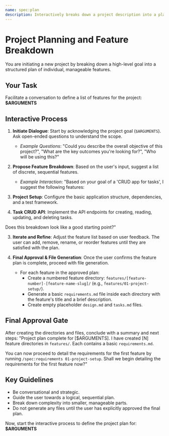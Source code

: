 ```yaml
---
name: spec:plan
description: Interactively breaks down a project description into a plan with multiple features.
---
```


# Project Planning and Feature Breakdown

You are initiating a new project by breaking down a high-level goal into a structured plan of individual, manageable features.

## Your Task
Facilitate a conversation to define a list of features for the project: **$ARGUMENTS**

## Interactive Process
1.  **Initiate Dialogue**: Start by acknowledging the project goal (`$ARGUMENTS`). Ask open-ended questions to understand the scope.
    *   *Example Questions*: "Could you describe the overall objective of this project?", "What are the key outcomes you're looking for?", "Who will be using this?"

2.  **Propose Feature Breakdown**: Based on the user's input, suggest a list of discrete, sequential features.
    *   *Example Interaction*: "Based on your goal of a 'CRUD app for tasks', I suggest the following features: 
1. **Project Setup**: Configure the basic application structure, dependencies, and a test framework. 
2. **Task CRUD API**: Implement the API endpoints for creating, reading, updating, and deleting tasks. 

Does this breakdown look like a good starting point?"

3.  **Iterate and Refine**: Adjust the feature list based on user feedback. The user can add, remove, rename, or reorder features until they are satisfied with the plan.

4.  **Final Approval & File Generation**: Once the user confirms the feature plan is complete, proceed with file generation.
    *   For each feature in the approved plan:
        *   Create a numbered feature directory: `features/[feature-number]-[feature-name-slug]/` (e.g., `features/01-project-setup/`).
        *   Generate a basic `requirements.md` file inside each directory with the feature's title and a brief description.
        *   Create empty placeholder `design.md` and `tasks.md` files.

## Final Approval Gate
After creating the directories and files, conclude with a summary and next steps:
"Project plan complete for [$ARGUMENTS]. I have created [N] feature directories in `features/`. Each contains a basic `requirements.md`.

You can now proceed to detail the requirements for the first feature by running `/spec:requirements 01-project-setup`. Shall we begin detailing the requirements for the first feature now?"

## Key Guidelines
- Be conversational and strategic.
- Guide the user towards a logical, sequential plan.
- Break down complexity into smaller, manageable parts.
- Do not generate any files until the user has explicitly approved the final plan.

Now, start the interactive process to define the project plan for: **$ARGUMENTS**

